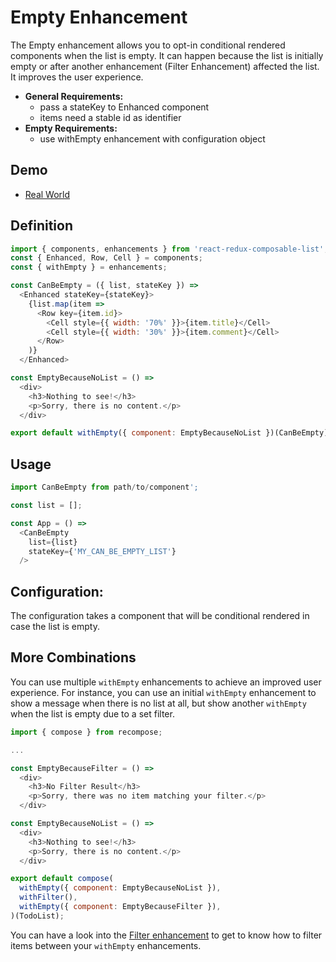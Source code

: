 # Empty Enhancement

The Empty enhancement allows you to opt-in conditional rendered components when the list is empty. It can happen because the list is initially empty or after another enhancement (Filter Enhancement) affected the list. It improves the user experience.

* **General Requirements:**
  * pass a stateKey to Enhanced component
  * items need a stable id as identifier
* **Empty Requirements:**
  * use withEmpty enhancement with configuration object

## Demo

* [Real World](https://react-redux-composable-list-realworld.wieruch.com/)

## Definition

```javascript
import { components, enhancements } from 'react-redux-composable-list';
const { Enhanced, Row, Cell } = components;
const { withEmpty } = enhancements;

const CanBeEmpty = ({ list, stateKey }) =>
  <Enhanced stateKey={stateKey}>
    {list.map(item =>
      <Row key={item.id}>
        <Cell style={{ width: '70%' }}>{item.title}</Cell>
        <Cell style={{ width: '30%' }}>{item.comment}</Cell>
      </Row>
    )}
  </Enhanced>

const EmptyBecauseNoList = () =>
  <div>
    <h3>Nothing to see!</h3>
    <p>Sorry, there is no content.</p>
  </div>

export default withEmpty({ component: EmptyBecauseNoList })(CanBeEmpty);
```

## Usage

```javascript
import CanBeEmpty from path/to/component';

const list = [];

const App = () =>
  <CanBeEmpty
    list={list}
    stateKey={'MY_CAN_BE_EMPTY_LIST'}
  />
```

## Configuration:

The configuration takes a component that will be conditional rendered in case the list is empty.

## More Combinations

You can use multiple `withEmpty` enhancements to achieve an improved user experience. For instance, you can use an initial `withEmpty` enhancement to show a message when there is no list at all, but show another `withEmpty` when the list is empty due to a set filter.


```javascript
import { compose } from recompose;

...

const EmptyBecauseFilter = () =>
  <div>
    <h3>No Filter Result</h3>
    <p>Sorry, there was no item matching your filter.</p>
  </div>

const EmptyBecauseNoList = () =>
  <div>
    <h3>Nothing to see!</h3>
    <p>Sorry, there is no content.</p>
  </div>

export default compose(
  withEmpty({ component: EmptyBecauseNoList }),
  withFilter(),
  withEmpty({ component: EmptyBecauseFilter }),
)(TodoList);
```

You can have a look into the [Filter enhancement](/docs/features/Filter.md) to get to know how to filter items between your `withEmpty` enhancements.
